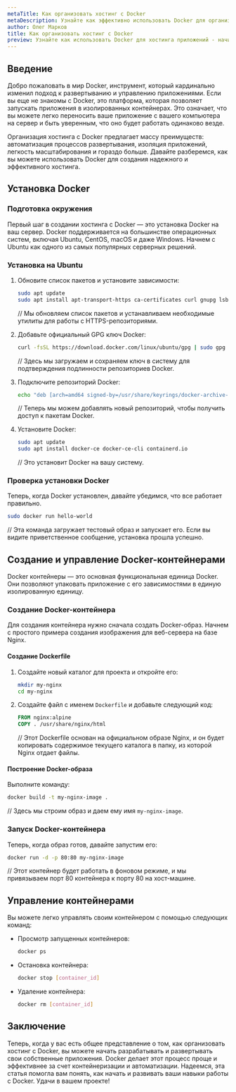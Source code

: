 ```yaml
---
metaTitle: Как организовать хостинг с Docker
metaDescription: Узнайте как эффективно использовать Docker для организации хостинга - от установки Docker до создания и развертывания контейнеров что позволяет упростить процесс управления приложениями
author: Олег Марков
title: Как организовать хостинг с Docker
preview: Узнайте как использовать Docker для хостинга приложений - начиная с установки и заканчивая развертыванием готовых контейнеров. Упростите управление вашими приложениями с помощью Docker.
---
```


## Введение

Добро пожаловать в мир Docker, инструмент, который кардинально изменил подход к развертыванию и управлению приложениями. Если вы еще не знакомы с Docker, это платформа, которая позволяет запускать приложения в изолированных контейнерах. Это означает, что вы можете легко переносить ваше приложение с вашего компьютера на сервер и быть уверенным, что оно будет работать одинаково везде.

Организация хостинга с Docker предлагает массу преимуществ: автоматизация процессов развертывания, изоляция приложений, легкость масштабирования и гораздо больше. Давайте разберемся, как вы можете использовать Docker для создания надежного и эффективного хостинга.

## Установка Docker

### Подготовка окружения

Первый шаг в создании хостинга с Docker — это установка Docker на ваш сервер. Docker поддерживается на большинстве операционных систем, включая Ubuntu, CentOS, macOS и даже Windows. Начнем с Ubuntu как одного из самых популярных серверных решений.

### Установка на Ubuntu

1. Обновите список пакетов и установите зависимости:

   ```bash
   sudo apt update
   sudo apt install apt-transport-https ca-certificates curl gnupg lsb-release
   ```

   // Мы обновляем список пакетов и устанавливаем необходимые утилиты для работы с HTTPS-репозиториями.

2. Добавьте официальный GPG ключ Docker:

   ```bash
   curl -fsSL https://download.docker.com/linux/ubuntu/gpg | sudo gpg --dearmor -o /usr/share/keyrings/docker-archive-keyring.gpg
   ```

   // Здесь мы загружаем и сохраняем ключ в систему для подтверждения подлинности репозиториев Docker.

3. Подключите репозиторий Docker:

   ```bash
   echo "deb [arch=amd64 signed-by=/usr/share/keyrings/docker-archive-keyring.gpg] https://download.docker.com/linux/ubuntu $(lsb_release -cs) stable" | sudo tee /etc/apt/sources.list.d/docker.list > /dev/null
   ```

   // Теперь мы можем добавлять новый репозиторий, чтобы получить доступ к пакетам Docker.

4. Установите Docker:

   ```bash
   sudo apt update
   sudo apt install docker-ce docker-ce-cli containerd.io
   ```

   // Это установит Docker на вашу систему.

### Проверка установки Docker

Теперь, когда Docker установлен, давайте убедимся, что все работает правильно.

```bash
sudo docker run hello-world
```

// Эта команда загружает тестовый образ и запускает его. Если вы видите приветственное сообщение, установка прошла успешно.

## Создание и управление Docker-контейнерами

Docker контейнеры — это основная функциональная единица Docker. Они позволяют упаковать приложение с его зависимостями в единую изолированную единицу.

### Создание Docker-контейнера

Для создания контейнера нужно сначала создать Docker-образ. Начнем с простого примера создания изображения для веб-сервера на базе Nginx.

#### Создание Dockerfile

1. Создайте новый каталог для проекта и откройте его:

   ```bash
   mkdir my-nginx
   cd my-nginx
   ```

2. Создайте файл с именем `Dockerfile` и добавьте следующий код:

   ```dockerfile
   FROM nginx:alpine
   COPY . /usr/share/nginx/html
   ```

   // Этот Dockerfile основан на официальном образе Nginx, и он будет копировать содержимое текущего каталога в папку, из которой Nginx отдает файлы.

#### Построение Docker-образа

Выполните команду:

```bash
docker build -t my-nginx-image .
```

// Здесь мы строим образ и даем ему имя `my-nginx-image`.

### Запуск Docker-контейнера

Теперь, когда образ готов, давайте запустим его:

```bash
docker run -d -p 80:80 my-nginx-image
```

// Этот контейнер будет работать в фоновом режиме, и мы привязываем порт 80 контейнера к порту 80 на хост-машине.

## Управление контейнерами

Вы можете легко управлять своим контейнером с помощью следующих команд:

- Просмотр запущенных контейнеров:

  ```bash
  docker ps
  ```

- Остановка контейнера:

  ```bash
  docker stop [container_id]
  ```

- Удаление контейнера:

  ```bash
  docker rm [container_id]
  ```

## Заключение

Теперь, когда у вас есть общее представление о том, как организовать хостинг с Docker, вы можете начать разрабатывать и развертывать свои собственные приложения. Docker делает этот процесс проще и эффективнее за счет контейнеризации и автоматизации. Надеемся, эта статья помогла вам понять, как начать и развивать ваши навыки работы с Docker. Удачи в вашем проекте!